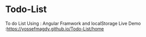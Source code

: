 # Todo-List
To do List Using : Angular Framwork and localStorage
Live Demo :https://yossefmagdy.github.io/Todo-List/home
